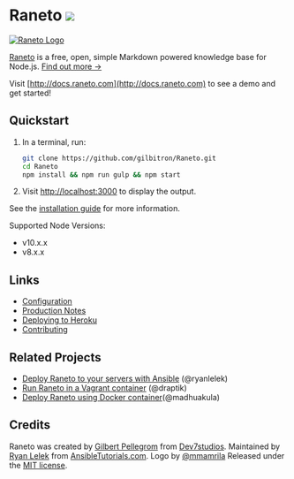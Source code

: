 Raneto [![](https://travis-ci.org/gilbitron/Raneto.svg?branch=master)](https://travis-ci.org/gilbitron/Raneto)
======

[![Raneto Logo](https://raw.githubusercontent.com/gilbitron/Raneto/master/logo/logo_readme.png)](http://raneto.com/)


[Raneto](http://raneto.com) is a free, open, simple Markdown powered knowledge base for Node.js.
[Find out more &rarr;](http://docs.raneto.com/what-is-raneto)

Visit [http://docs.raneto.com](http://docs.raneto.com) to see a demo and get started!

Quickstart
----------

1. In a terminal, run:

   ```bash
   git clone https://github.com/gilbitron/Raneto.git
   cd Raneto
   npm install && npm run gulp && npm start
   ```

1. Visit [http://localhost:3000](http://localhost:3000) to display the output.

See the [installation guide](http://docs.raneto.com/install/installing-raneto) for more information.

Supported Node Versions:

- v10.x.x
- v8.x.x

Links
---------------

- [Configuration](http://docs.raneto.com/usage/configuration)
- [Production Notes](http://docs.raneto.com/install/production-notes)
- [Deploying to Heroku](http://docs.raneto.com/tutorials/deploying-raneto-to-heroku)
- [Contributing](https://github.com/gilbitron/Raneto/blob/master/CONTRIBUTE.md)

Related Projects
----------------

- [Deploy Raneto to your servers with Ansible](https://github.com/ryanlelek/raneto-devops) (@ryanlelek)
- [Run Raneto in a Vagrant container](https://github.com/draptik/vagrant-raneto) (@draptik)
- [Deploy Raneto using Docker container](https://github.com/appsecco/raneto-docker)(@madhuakula)

Credits
-------

Raneto was created by [Gilbert Pellegrom](https://gilbitron.me) from [Dev7studios](http://dev7studios.co).
Maintained by [Ryan Lelek](http://www.ryanlelek.com) from [AnsibleTutorials.com](http://www.ansibletutorials.com).
Logo by [@mmamrila](https://github.com/mmamrila)
Released under the [MIT license](https://raw.githubusercontent.com/gilbitron/Raneto/master/LICENSE).
